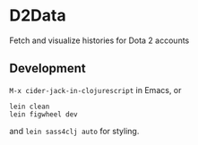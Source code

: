 # D2Data
Fetch and visualize histories for Dota 2 accounts

## Development 

`M-x cider-jack-in-clojurescript` in Emacs, or 
```
lein clean
lein figwheel dev
```

and `lein sass4clj auto` for styling.
